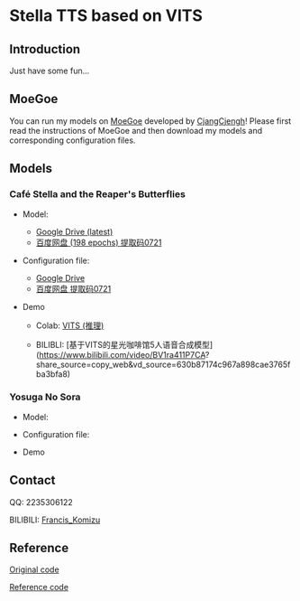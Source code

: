 # Stella TTS based on VITS

## Introduction

Just have some fun...

## MoeGoe
You can run my models on [MoeGoe](https://github.com/CjangCjengh/MoeGoe) developed by [CjangCjengh](https://github.com/CjangCjengh)! Please first read the instructions of MoeGoe
and then download my models and corresponding configuration files.

## Models
### Café Stella and the Reaper's Butterflies
- Model: 
  - [Google Drive (latest)](https://drive.google.com/file/d/1--JYQR4dgJIFiC9qe-8cGh0YxW1QCm94/view?usp=sharing)
  - [百度网盘 (198 epochs) 提取码0721](https://pan.baidu.com/s/1jfJ5vH9KNzZu10ualhNHjQ)

- Configuration file: 
  - [Google Drive](https://drive.google.com/file/d/18ly18hVT8jvgyKbLl7qqqBAaV7Fwkrp5/view?usp=sharing)
  - [百度网盘 提取码0721](https://pan.baidu.com/s/1uxP5vGBeNwd4UpPLkQnimA)

- Demo
  - Colab: [VITS (推理)](https://colab.research.google.com/drive/1nKa-l15f_talGvIwPmKTLYwwaE1Mztjg?usp=sharing)

  - BILIBLI: [基于VITS的星光咖啡馆5人语音合成模型](https://www.bilibili.com/video/BV1ra411P7CA?  share_source=copy_web&vd_source=630b87174c967a898cae3765fba3bfa8)

### Yosuga No Sora

- Model: 

- Configuration file: 

- Demo


## Contact
QQ: 2235306122

BILIBILI: [Francis_Komizu](https://space.bilibili.com/636704927)

## Reference

[Original code](https://github.com/jaywalnut310/vits)

[Reference code](https://github.com/CjangCjengh/vits)
